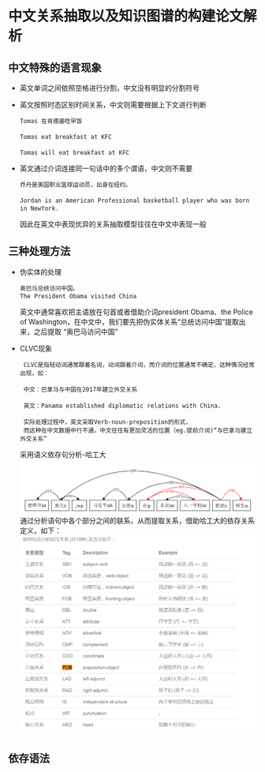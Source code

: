 # 中文关系抽取以及知识图谱的构建论文解析
## 中文特殊的语言现象
* 英文单词之间依照空格进行分割，中文没有明显的分割符号
* 英文按照时态区别时间关系，中文则需要根据上下文进行判断

      Tomas 在肯德基吃早饭
  
      Tomas eat breakfast at KFC
      
      Tomas will eat breakfast at KFC
 
* 英文通过介词连接同一句话中的多个谓语，中文则不需要
  
      乔丹是美国职业篮球运动员，出身在纽约。
  
      Jordan is an American Professional basketball player who was born in NewYork.
 
   因此在英文中表现优异的关系抽取模型往往在中文中表现一般
 ## 三种处理方法
 * 伪实体的处理
 
       奥巴马总统访问中国。
       The President Obama visited China
       
   英文中通常喜欢把主语放在句首或者借助介词president Obama、the Police of Washington，在中文中，我们要先把伪实体关系“总统访问中国”提取出来，之后提取
   “奥巴马访问中国”
 * CLVC现象
   
        CLVC是指轻动词通常跟着名词，动词跟着介词，而介词的位置通常不确定，这种情况经常出现，如：
        
        中文：巴拿马与中国在2017年建立外交关系
        
        英文：Panama established diplomatic relations with China. 
        
        实际处理过程中，英文采取Verb-noun-preposition的形式，
        而这种在中文数据中行不通，中文往往有更加灵活的位置（eg.提前介词)“与巴拿马建立外交关系”
    
    采用语义依存句分析-哈工大
  ![](https://raw.githubusercontent.com/Elliotter/Chinese-Open-Relation-Extraction-and-Knowledge-Base-Establishment/master/image.png)
  通过分析语句中各个部分之间的联系，从而提取关系，借助哈工大的依存关系定义，如下：
  ![](https://raw.githubusercontent.com/Elliotter/Chinese-Open-Relation-Extraction-and-Knowledge-Base-Establishment/master/image1.png)
  
  ## 依存语法
  
    
        
        

